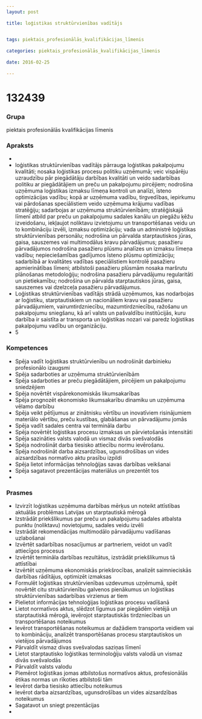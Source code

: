 ```yaml
---
layout: post
    
title: loģistikas struktūrvienības vadītājs

    
tags: piektais_profesionālās_kvalifikācijas_līmenis
    
categories: piektais_profesionālās_kvalifikācijas_līmenis
    
date: 2016-02-25
    
---
```

# 132439

### Grupa
piektais profesionālās kvalifikācijas līmenis


### Apraksts

* 
* loģistikas struktūrvienības vadītājs pārrauga loģistikas pakalpojumu kvalitāti; nosaka loģistikas procesu politiku uzņēmumā; veic vispārēju uzraudzību pār piegādātāju darbības kvalitāti un veido sadarbības politiku ar piegādātājiem un preču un pakalpojumu pircējiem; nodrošina uzņēmuma loģistikas izmaksu līmeņa kontroli un analīzi, īsteno optimizācijas vadību; kopā ar uzņēmuma vadību, tirgvedības, iepirkumu vai pārdošanas speciālistiem veido uzņēmuma krājumu vadības stratēģiju; sadarbojas ar uzņēmuma struktūrvienībām; stratēģiskajā līmenī atbild par preču un pakalpojumu sadales kanālu un piegāžu ķēžu izveidošanu, iekļaujot noliktavu izvietojumu un transportēšanas veidu un to kombināciju izvēli, izmaksu optimizāciju; vada un administrē loģistikas struktūrvienības personālu; nodrošina un pārvalda starptautiskos jūras, gaisa, sauszemes vai multimodālus kravu pārvadājumus; pasažieru pārvadājumos nodrošina pasažieru plūsmu analīzes un izmaksu līmeņa vadību; nepieciešamības gadījumos īsteno plūsmu optimizāciju; sadarbībā ar kvalitātes vadības speciālistiem kontrolē pasažieru apmierinātības līmeni; atbilstoši pasažieru plūsmām nosaka maršrutu plānošanas metodoloģiju; nodrošina pasažieru pārvadājumu regularitāti un pietiekamību; nodrošina un pārvalda starptautiskos jūras, gaisa, sauszemes vai dzelzceļa pasažieru pārvadājumus. 
* 	Loģistikas struktūrvienības vadītājs strādā uzņēmumos, kas nodarbojas ar loģistiku, starptautiskiem un nacionāliem kravu vai pasažieru pārvadājumiem, vairumtirdzniecību, mazumtirdzniecību, ražošanu un pakalpojumu sniegšanu, kā arī valsts un pašvaldību institūcijās, kuru darbība ir saistīta ar transporta un loģistikas nozari vai paredz loģistikas pakalpojumu vadību un organizāciju. 
* 	5 

### Kompetences

* Spēja vadīt loģistikas struktūrvienību un nodrošināt darbinieku profesionālo izaugsmi
* Spēja sadarboties ar uzņēmuma struktūrvienībām
* Spēja sadarboties ar preču piegādātājiem, pircējiem un pakalpojumu sniedzējiem
* Spēja novērtēt vispārekonomiskās likumsakarības
* Spēja prognozēt ekonomisko likumsakarību dinamiku un uzņēmuma vēlamo darbību
* Spēja veikt pētījumus ar zinātnisku vērtību un inovatīviem risinājumiem materiālo vērtību, preču kustības, glabāšanas un pārvadājumu jomās
* Spēja vadīt sadales centra vai termināla darbu
* Spēja novērtēt loģistikas procesu izmaksas un pārvietošanās intensitāti
* Spēja sazināties valsts valodā un vismaz divās svešvalodās
* Spēja nodrošināt darba tiesisko attiecību normu ievērošanu.
*  Spēja nodrošināt darba aizsardzības, ugunsdrošības un vides aizsardzības normatīvo aktu prasību izpildi
* Spēja lietot informācijas tehnoloģijas savas darbības veikšanai
* Spēja sagatavot prezentācijas materiālus un prezentēt tos
* 

### Prasmes 
* Izvirzīt loģistikas uzņēmuma darbības mērķus un noteikt attīstības aktuālās problēmas Latvijas un starptautiskā mērogā
* Izstrādāt priekšlikumus par preču un pakalpojumu sadales atbalsta punktu (noliktavu) novietojumu, sadales veidu izvēli
* Izstrādāt rekomendācijas multimodālo pārvadājumu vadīšanas uzlabošanai
* Izvērtēt sadarbības nosacījumus ar partneriem, veidot un vadīt attiecīgos procesus
* Izvērtēt termināla darbības rezultātus, izstrādāt priekšlikumus tā attīstībai
* Izvērtēt uzņēmuma ekonomiskās priekšrocības, analizēt saimnieciskās darbības rādītājus, optimizēt izmaksas
* Formulēt loģistikas struktūrvienības uzdevumus uzņēmumā, spēt novērtēt citu struktūrvienību galvenos pienākumus un loģistikas struktūrvienības sadarbības virzienus ar tiem
* Pielietot informācijas tehnoloģijas loģistikas procesu vadīšanā
* Lietot normatīvos aktus, slēdzot līgumus par piegādēm vietējā un starptautiskā mērogā, ievērojot starptautiskās tirdzniecības un transportēšanas noteikumus
* Ievērot transportēšanas noteikumus ar dažādiem transporta veidiem vai to kombināciju, analizēt transportēšanas procesu starptautiskos un vietējos pārvadājumos
* Pārvaldīt vismaz divas svešvalodas saziņas līmenī
* Lietot starptautisko loģistikas terminoloģiju valsts valodā un vismaz divās svešvalodās
* Pārvaldīt valsts valodu
* Piemērot loģistikas jomas atbilstošus normatīvos aktus, profesionālās ētikas normas un rīkoties atbilstoši tām
* Ievērot darba tiesisko attiecību noteikumus
* Ievērot darba aizsardzības, ugunsdrošības un vides aizsardzības noteikumus
* Sagatavot un sniegt prezentācijas
* 